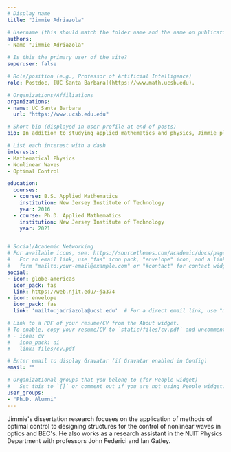 ```yaml
---
# Display name
title: "Jimmie Adriazola"

# Username (this should match the folder name and the name on publications)
authors:
- Name "Jimmie Adriazola"

# Is this the primary user of the site?
superuser: false

# Role/position (e.g., Professor of Artificial Intelligence)
role: Postdoc, [UC Santa Barbara](https://www.math.ucsb.edu).

# Organizations/Affiliations
organizations:
- name: UC Santa Barbara
  url: "https://www.ucsb.edu.edu"

# Short bio (displayed in user profile at end of posts)
bio: In addition to studying applied mathematics and physics, Jimmie plays jazz guitar in local venues.

# List each interest with a dash
interests:
- Mathematical Physics
- Nonlinear Waves
- Optimal Control

education:
  courses:
  - course: B.S. Applied Mathematics
    institution: New Jersey Institute of Technology
    year: 2016
  - course: Ph.D. Applied Mathematics
    institution: New Jersey Institute of Technology
    year: 2021


# Social/Academic Networking
# For available icons, see: https://sourcethemes.com/academic/docs/page-builder/#icons
#   For an email link, use "fas" icon pack, "envelope" icon, and a link in the
#   form "mailto:your-email@example.com" or "#contact" for contact widget.
social:
- icon: globe-americas
  icon_pack: fas
  link: https://web.njit.edu/~ja374
- icon: envelope
  icon_pack: fas
  link: 'mailto:jadriazola@ucsb.edu'  # For a direct email link, use "mailto:test@example.org".

# Link to a PDF of your resume/CV from the About widget.
# To enable, copy your resume/CV to `static/files/cv.pdf` and uncomment the lines below.
# - icon: cv
#   icon_pack: ai
#   link: files/cv.pdf

# Enter email to display Gravatar (if Gravatar enabled in Config)
email: ""

# Organizational groups that you belong to (for People widget)
#   Set this to `[]` or comment out if you are not using People widget.
user_groups:
- "Ph.D. Alumni"
---
```

Jimmie's dissertation research focuses on the application of methods of optimal control to designing structures for the control of nonlinear waves in optics and BEC's. He also works as a research assistant in the NJIT Physics Department with professors John Federici and Ian Gatley.